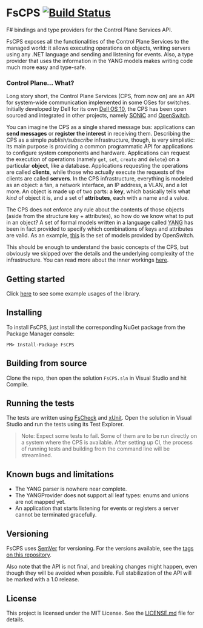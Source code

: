 # FsCPS [![Build Status](https://travis-ci.org/95ulisse/FsCPS.svg?branch=master)](https://travis-ci.org/95ulisse/FsCPS)

F# bindings and type providers for the Control Plane Services API.

FsCPS exposes all the functionalities of the Control Plane Services to the managed world:
it allows executing operations on objects, writing servers using any .NET language and
sending and listening for events. Also, a type provider that uses the information in the YANG models
makes writing code much more easy and type-safe.

### Control Plane... What?

Long story short, the Control Plane Services (CPS, from now on) are an API for system-wide communication
implemented in some OSes for switches. Initially developed by Dell for its own [Dell OS 10][1], the CPS
has been open sourced and integrated in other projects, namely [SONiC][2] and [OpenSwitch][3].

You can imagine the CPS as a single shared message bus: applications can **send messages**
or **register the interest** in receiving them. Describing the CPS as a simple *publish/subscribe*
infrastructure, though, is very simplistic: its main purpose is providing a common programmatic API
for applications to configure system components and hardware. Applications can request the execution
of operations (namely `get`, `set`, `create` and `delete`) on a particular **object**, like a
database. Applications requesting the operations are called **clients**, while those who actually
execute the requests of the clients are called **servers**.
In the CPS infrastructure, everything is modeled as an object: a fan, a network interface,
an IP address, a VLAN, and a lot more. An object is made up of two parts: a **key**,
which basically tells what *kind* of object it is, and a set of **attributes**, each with
a name and a value.

The CPS does not enforce any rule about the contents of those objects
(aside from the structure key + attributes), so how do we know what to put in an object?
A set of formal models written in a language called [YANG][4] has been in fact provided
to specify which combinations of keys and attributes are valid. As an example,
[this][5] is the set of models provided by OpenSwitch.

This should be enough to understand the basic concepts of the CPS, but obviously we skipped over the
details and the underlying complexity of the infrastructure. You can read more about the inner workings
[here][6].

[1]: http://www.dell.com/en-us/work/shop/povw/open-platform-software
[2]: http://azure.github.io/SONiC/
[3]: https://www.openswitch.net/
[4]: https://tools.ietf.org/html/rfc6020
[5]: https://github.com/open-switch/opx-base-model/tree/master/yang-models
[6]: https://github.com/open-switch/opx-docs/wiki/Application-programming



## Getting started

Click [here](doc/GettingStarted.md) to see some example usages of the library.



## Installing

To install FsCPS, just install the corresponding NuGet package from the Package Manager console:

```
PM> Install-Package FsCPS
```



## Building from source

Clone the repo, then open the solution `FsCPS.sln` in Visual Studio and hit Compile.



## Running the tests

The tests are written using [FsCheck][7] and [xUnit][8].
Open the solution in Visual Studio and run the tests using its Test Explorer.

> Note: Expect some tests to fail. Some of them are to be run directly on a system
> where the CPS is available. After setting up CI, the process of running tests
> and building from the command line will be streamlined.

[7]: https://fscheck.github.io/FsCheck/
[8]: https://xunit.github.io/



## Known bugs and limitations

- The YANG parser is nowhere near complete.
- The YANGProvider does not support all leaf types: enums and unions are not mapped yet.
- An application that starts listening for events or registers a server cannot be terminated gracefully.



## Versioning

FsCPS uses [SemVer](http://semver.org/) for versioning. For the versions available,
see the [tags on this repository](https://github.com/95ulisse/FsCPS/tags).

Also note that the API is not final, and breaking changes might happen, even though they will be avoided when possible.
Full stabilization of the API will be marked with a 1.0 release.



## License

This project is licensed under the MIT License. See the [LICENSE.md](LICENSE.md) file for details.